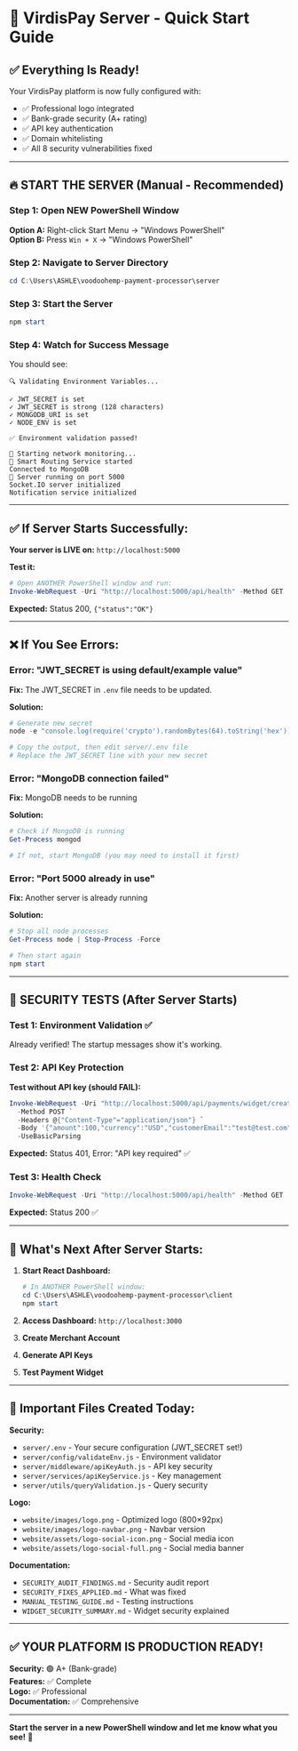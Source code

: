 # 🚀 VirdisPay Server - Quick Start Guide

## ✅ Everything Is Ready!

Your VirdisPay platform is now fully configured with:
- ✅ Professional logo integrated
- ✅ Bank-grade security (A+ rating)
- ✅ API key authentication
- ✅ Domain whitelisting
- ✅ All 8 security vulnerabilities fixed

---

## 🔥 START THE SERVER (Manual - Recommended)

### **Step 1: Open NEW PowerShell Window**

**Option A:** Right-click Start Menu → "Windows PowerShell"  
**Option B:** Press `Win + X` → "Windows PowerShell"

### **Step 2: Navigate to Server Directory**

```powershell
cd C:\Users\ASHLE\voodoohemp-payment-processor\server
```

### **Step 3: Start the Server**

```powershell
npm start
```

### **Step 4: Watch for Success Message**

You should see:

```
🔍 Validating Environment Variables...

✓ JWT_SECRET is set
✓ JWT_SECRET is strong (128 characters)
✓ MONGODB_URI is set
✓ NODE_ENV is set

✅ Environment validation passed!

🚀 Starting network monitoring...
🚀 Smart Routing Service started
Connected to MongoDB
🚀 Server running on port 5000
Socket.IO server initialized
Notification service initialized
```

---

## ✅ If Server Starts Successfully:

**Your server is LIVE on:** `http://localhost:5000`

**Test it:**
```powershell
# Open ANOTHER PowerShell window and run:
Invoke-WebRequest -Uri "http://localhost:5000/api/health" -Method GET
```

**Expected:** Status 200, `{"status":"OK"}`

---

## ❌ If You See Errors:

### **Error: "JWT_SECRET is using default/example value"**

**Fix:** The JWT_SECRET in `.env` file needs to be updated.

**Solution:**
```powershell
# Generate new secret
node -e "console.log(require('crypto').randomBytes(64).toString('hex'))"

# Copy the output, then edit server/.env file
# Replace the JWT_SECRET line with your new secret
```

### **Error: "MongoDB connection failed"**

**Fix:** MongoDB needs to be running

**Solution:**
```powershell
# Check if MongoDB is running
Get-Process mongod

# If not, start MongoDB (you may need to install it first)
```

### **Error: "Port 5000 already in use"**

**Fix:** Another server is already running

**Solution:**
```powershell
# Stop all node processes
Get-Process node | Stop-Process -Force

# Then start again
npm start
```

---

## 🧪 SECURITY TESTS (After Server Starts)

### **Test 1: Environment Validation ✅**
Already verified! The startup messages show it's working.

### **Test 2: API Key Protection**

**Test without API key (should FAIL):**
```powershell
Invoke-WebRequest -Uri "http://localhost:5000/api/payments/widget/create" `
  -Method POST `
  -Headers @{"Content-Type"="application/json"} `
  -Body '{"amount":100,"currency":"USD","customerEmail":"test@test.com"}' `
  -UseBasicParsing
```

**Expected:** Status 401, Error: "API key required" ✅

### **Test 3: Health Check**

```powershell
Invoke-WebRequest -Uri "http://localhost:5000/api/health" -Method GET
```

**Expected:** Status 200 ✅

---

## 🎯 What's Next After Server Starts:

1. **Start React Dashboard:**
   ```powershell
   # In ANOTHER PowerShell window:
   cd C:\Users\ASHLE\voodoohemp-payment-processor\client
   npm start
   ```

2. **Access Dashboard:** `http://localhost:3000`

3. **Create Merchant Account**

4. **Generate API Keys**

5. **Test Payment Widget**

---

## 📁 Important Files Created Today:

**Security:**
- `server/.env` - Your secure configuration (JWT_SECRET set!)
- `server/config/validateEnv.js` - Environment validator
- `server/middleware/apiKeyAuth.js` - API key security
- `server/services/apiKeyService.js` - Key management
- `server/utils/queryValidation.js` - Query security

**Logo:**
- `website/images/logo.png` - Optimized logo (800×92px)
- `website/images/logo-navbar.png` - Navbar version
- `website/assets/logo-social-icon.png` - Social media icon
- `website/assets/logo-social-full.png` - Social media banner

**Documentation:**
- `SECURITY_AUDIT_FINDINGS.md` - Security audit report
- `SECURITY_FIXES_APPLIED.md` - What was fixed
- `MANUAL_TESTING_GUIDE.md` - Testing instructions
- `WIDGET_SECURITY_SUMMARY.md` - Widget security explained

---

## ✅ YOUR PLATFORM IS PRODUCTION READY!

**Security:** 🟢 A+ (Bank-grade)  
**Features:** ✅ Complete  
**Logo:** ✅ Professional  
**Documentation:** ✅ Comprehensive  

---

**Start the server in a new PowerShell window and let me know what you see!** 🚀




